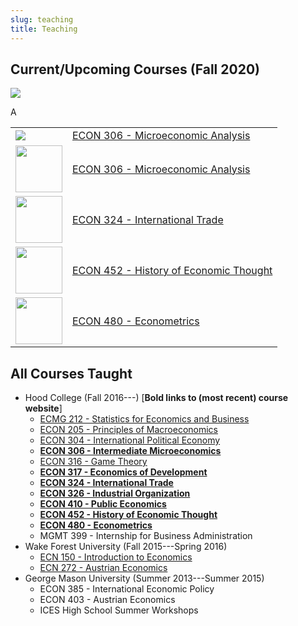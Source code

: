 ```yaml
---
slug: teaching
title: Teaching
---
```


## Current/Upcoming Courses (Fall 2020)

![](https://ryansafner.com/img/micro_hex.png)

A

|   |     |
|----|----|
| ![](https://ryansafner.com/img/micro_hex.png)   |  [ECON 306 - Microeconomic Analysis](http://microF20.classes.ryansafner.com)  |
| <img src="https://ryansafner.com/img/micro_hex.png" alt="" width="75"/> | [ECON 306 - Microeconomic Analysis](http://microF20.classes.ryansafner.com) |
| <img src="https://ryansafner.com/img/trade_hex.png" alt="" width="75"/> | [ECON 324 - International Trade](http://tradeF20.classes.ryansafner.com) |
| <img src="https://ryansafner.com/img/thought_hex.png" alt="" width="75"/> | [ECON 452 - History of Economic Thought](http://thoughtF20.classes.ryansafner.com) |
| <img src="https://ryansafner.com/img/metrics_hex.png" alt="" width="75"/> | [ECON 480 - Econometrics](http://metricsF20.classes.ryansafner.com) |

## All Courses Taught

* Hood College (Fall 2016---) [**Bold links to (most recent) course website**]
  - [ECMG 212 - Statistics for Economics and Business](courses/ECMG212)
  - [ECON 205 - Principles of Macroeconomics](courses/ECON205)
  - [ECON 304 - International Political Economy](courses/ECON304)
  - [**ECON 306 - Intermediate Microeconomics**](https://microf20.classes.ryansafner.com)
  - [ECON 316 - Game Theory](courses/ECON316)
  - [**ECON 317 - Economics of Development**](https://devf19.classes.ryansafner.com)
  - [**ECON 324 - International Trade**](https://tradef20.classes.ryansafner.com)
  - [**ECON 326 - Industrial Organization**](https://ios20.classes.ryansafner.com)
  - [**ECON 410 - Public Economics**](https://publics20.classes.ryansafner.com)
  - [**ECON 452 - History of Economic Thought**](https://thoughtf20.classes.ryansafner.com)
  - [**ECON 480 - Econometrics**](https://metricsf20.classes.ryansafner.com)
  - MGMT 399 - Internship for Business Administration 
* Wake Forest University (Fall 2015---Spring 2016)
  - [ECN 150 - Introduction to Economics](https://www.dropbox.com/s/w03rizmeov387tb/ECN_150C_Syllabus_Safner.pdf?dl=0)
  - [ECN 272 - Austrian Economics](https://www.dropbox.com/s/f1ddw84rggv7zod/Austrian_Economics_Syllabus.pdf?dl=0)
* George Mason University (Summer 2013---Summer 2015)
  - ECON 385 - International Economic Policy
  - ECON 403 - Austrian Economics
  - ICES High School Summer Workshops 

